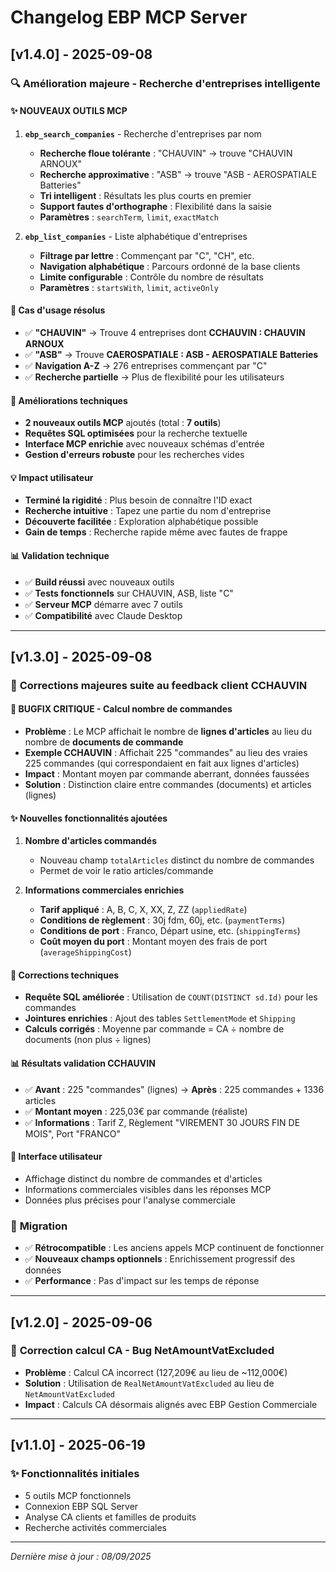 # Changelog EBP MCP Server

## [v1.4.0] - 2025-09-08

### 🔍 **Amélioration majeure - Recherche d'entreprises intelligente**

#### ✨ **NOUVEAUX OUTILS MCP**

1. **`ebp_search_companies`** - Recherche d'entreprises par nom
   - **Recherche floue tolérante** : "CHAUVIN" → trouve "CHAUVIN ARNOUX"
   - **Recherche approximative** : "ASB" → trouve "ASB - AEROSPATIALE Batteries"
   - **Tri intelligent** : Résultats les plus courts en premier
   - **Support fautes d'orthographe** : Flexibilité dans la saisie
   - **Paramètres** : `searchTerm`, `limit`, `exactMatch`

2. **`ebp_list_companies`** - Liste alphabétique d'entreprises  
   - **Filtrage par lettre** : Commençant par "C", "CH", etc.
   - **Navigation alphabétique** : Parcours ordonné de la base clients
   - **Limite configurable** : Contrôle du nombre de résultats
   - **Paramètres** : `startsWith`, `limit`, `activeOnly`

#### 🎯 **Cas d'usage résolus**

- ✅ **"CHAUVIN"** → Trouve 4 entreprises dont **CCHAUVIN : CHAUVIN ARNOUX**
- ✅ **"ASB"** → Trouve **CAEROSPATIALE : ASB - AEROSPATIALE Batteries**  
- ✅ **Navigation A-Z** → 276 entreprises commençant par "C"
- ✅ **Recherche partielle** → Plus de flexibilité pour les utilisateurs

#### 🔧 **Améliorations techniques**

- **2 nouveaux outils MCP** ajoutés (total : **7 outils**)
- **Requêtes SQL optimisées** pour la recherche textuelle
- **Interface MCP enrichie** avec nouveaux schémas d'entrée
- **Gestion d'erreurs robuste** pour les recherches vides

#### 💡 **Impact utilisateur**

- **Terminé la rigidité** : Plus besoin de connaître l'ID exact
- **Recherche intuitive** : Tapez une partie du nom d'entreprise
- **Découverte facilitée** : Exploration alphabétique possible
- **Gain de temps** : Recherche rapide même avec fautes de frappe

#### 📊 **Validation technique**

- ✅ **Build réussi** avec nouveaux outils
- ✅ **Tests fonctionnels** sur CHAUVIN, ASB, liste "C"
- ✅ **Serveur MCP** démarre avec 7 outils
- ✅ **Compatibilité** avec Claude Desktop

---

## [v1.3.0] - 2025-09-08

### 🎯 **Corrections majeures suite au feedback client CCHAUVIN**

#### 🔴 **BUGFIX CRITIQUE - Calcul nombre de commandes**
- **Problème** : Le MCP affichait le nombre de **lignes d'articles** au lieu du nombre de **documents de commande**
- **Exemple CCHAUVIN** : Affichait 225 "commandes" au lieu des vraies 225 commandes (qui correspondaient en fait aux lignes d'articles)
- **Impact** : Montant moyen par commande aberrant, données faussées
- **Solution** : Distinction claire entre commandes (documents) et articles (lignes)

#### ✨ **Nouvelles fonctionnalités ajoutées**
1. **Nombre d'articles commandés** 
   - Nouveau champ `totalArticles` distinct du nombre de commandes
   - Permet de voir le ratio articles/commande

2. **Informations commerciales enrichies**
   - **Tarif appliqué** : A, B, C, X, XX, Z, ZZ (`appliedRate`)
   - **Conditions de règlement** : 30j fdm, 60j, etc. (`paymentTerms`)
   - **Conditions de port** : Franco, Départ usine, etc. (`shippingTerms`) 
   - **Coût moyen du port** : Montant moyen des frais de port (`averageShippingCost`)

#### 🔧 **Corrections techniques**
- **Requête SQL améliorée** : Utilisation de `COUNT(DISTINCT sd.Id)` pour les commandes
- **Jointures enrichies** : Ajout des tables `SettlementMode` et `Shipping`
- **Calculs corrigés** : Moyenne par commande = CA ÷ nombre de documents (non plus ÷ lignes)

#### 📊 **Résultats validation CCHAUVIN**
- ✅ **Avant** : 225 "commandes" (lignes) → **Après** : 225 commandes + 1336 articles
- ✅ **Montant moyen** : 225,03€ par commande (réaliste)
- ✅ **Informations** : Tarif Z, Règlement "VIREMENT 30 JOURS FIN DE MOIS", Port "FRANCO"

#### 🎨 **Interface utilisateur**
- Affichage distinct du nombre de commandes et d'articles
- Informations commerciales visibles dans les réponses MCP
- Données plus précises pour l'analyse commerciale

### 🔄 **Migration**
- ✅ **Rétrocompatible** : Les anciens appels MCP continuent de fonctionner
- ✅ **Nouveaux champs optionnels** : Enrichissement progressif des données
- ✅ **Performance** : Pas d'impact sur les temps de réponse

---

## [v1.2.0] - 2025-09-06

### 🎯 **Correction calcul CA - Bug NetAmountVatExcluded**
- **Problème** : Calcul CA incorrect (127,209€ au lieu de ~112,000€)
- **Solution** : Utilisation de `RealNetAmountVatExcluded` au lieu de `NetAmountVatExcluded`
- **Impact** : Calculs CA désormais alignés avec EBP Gestion Commerciale

---

## [v1.1.0] - 2025-06-19

### ✨ **Fonctionnalités initiales**
- 5 outils MCP fonctionnels
- Connexion EBP SQL Server
- Analyse CA clients et familles de produits
- Recherche activités commerciales

---

*Dernière mise à jour : 08/09/2025*